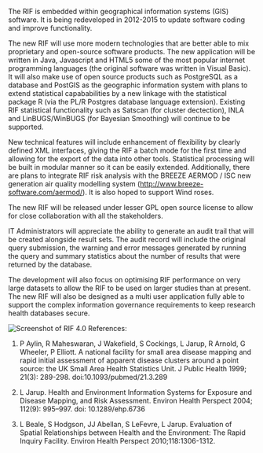 The RIF is embedded within geographical information systems (GIS) software.  It is being redeveloped in 2012-2015 to update software coding and improve functionality.  

The new RIF will use more modern technologies that are better able to mix proprietary and open-source software products.  The new application will be written in Java, Javascript and HTML5 some of the most popular internet programming languages (the original software was written in Visual Basic).  It will also make use of open source products such as PostgreSQL as a database and PostGIS as the geographic information system  with plans to extend statistical capababilities by a new linkage with the statistical package R (via the PL/R Postgres  database language extension). Existing RIF statistical functionality such as Satscan (for cluster dectection), INLA and LinBUGS/WinBUGS (for Bayesian Smoothing) will continue to be supported.

New technical features will include enhancement of flexibility by clearly defined XML interfaces, giving the RIF a batch mode for the first time and allowing for the export of the data into other tools. Statistical processing will be built in modular manner so it can be easily extended. Additionally, there are plans to integrate RIF risk analysis with the BREEZE AERMOD / ISC new generation air quality modelling system (http://www.breeze-software.com/aermod/). It is also hoped to support Wind roses.

The new RIF will be released under lesser GPL open source license to allow for close collaboration with all the stakeholders.

IT Administrators will appreciate the ability to generate an audit trail that will be created alongside result sets. The audit record will include the original query submission, the warning and error messages generated by running the query and summary statistics about the number of results that were returned by the database.

The development will also focus on optimising RIF performance on very large datasets to allow the RIF to be used on larger studies than at present. The new RIF will also be designed as a multi user application fully able to support the complex information governance requirements to keep research health databases secure.

![Screenshot of RIF 4.0](http://www.sahsu.org/sites/impc_sahsu/files/disease_mapping_screenshot.png)
References:

1. P Aylin, R Maheswaran, J Wakefield, S Cockings, L Jarup, R Arnold, G Wheeler, P Elliott. A national facility for small area disease mapping and rapid initial assessment of apparent disease clusters around a point source: the UK Small Area Health Statistics Unit. J Public Health 1999; 21(3): 289-298. doi:10.1093/pubmed/21.3.289

2. L Jarup. Health and Environment Information Systems for Exposure and Disease Mapping, and Risk Assessment. Environ Health Perspect 2004; 112(9): 995–997. doi:  10.1289/ehp.6736

3. L Beale, S Hodgson, JJ Abellan, S LeFevre, L Jarup. Evaluation of Spatial Relationships between Health and the Environment: The Rapid Inquiry Facility. Environ Health Perspect 2010;118:1306-1312.